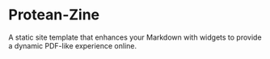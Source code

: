# Protean-Zine
A static site template that enhances your Markdown with widgets to provide a dynamic PDF-like experience online.
